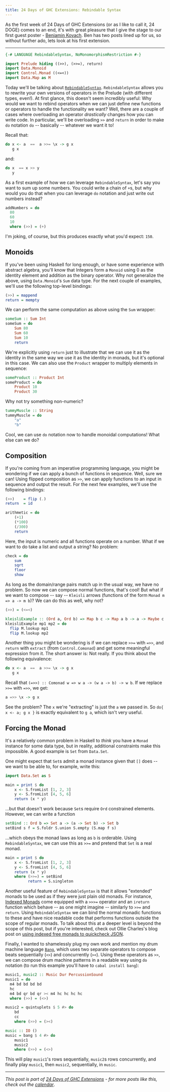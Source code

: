 ```yaml
---
title: 24 Days of GHC Extensions: Rebindable Syntax
---
```


As the first week of 24 Days of GHC Extensions (or as I like to call it, 24
DOGE) comes to an end, it's with great pleasure that I give the stage to our
first guest poster - [Benjamin Kovach](http://kovach.me/). Ben has two posts
lined up for us, so without further ado, lets look at his first extension.

---

```haskell
{-# LANGUAGE RebindableSyntax, NoMonomorphismRestriction #-}

import Prelude hiding ((>>), (>>=), return)
import Data.Monoid
import Control.Monad ((<=<))
import Data.Map as M
```

Today we'll be talking about
[`RebindableSyntax`](https://downloads.haskell.org/~ghc/latest/docs/html/users_guide/syntax-extns.html#rebindable-syntax). `RebindableSyntax`
allows you to rewrite your own versions of operators in the Prelude (with
different types, even!). At first glance, this doesn't seem incredibly useful:
Why would we want to rebind operators when we can just define new functions or
operators to handle the functionality we want? Well, there are a couple of cases
where overloading an operator *drastically* changes how you can write code. In
particular, we'll be overloading `>>` and `return` in order to make `do`
notation `do` -- basically -- whatever we want it to!

Recall that:

```haskell
do x <- a  ==  a >>= \x -> g x
   g x
```

and:

```haskell
do x  == x >> y
   y
```

As a first example of how we can leverage `RebindableSyntax`, let's say you want to sum up some numbers. You could write a chain of `+`s, but why would you do that when you can leverage `do` notation and just write out numbers instead?

```haskell
addNumbers = do
  80
  60
  10
  where (>>) = (+)
```

I'm joking, of course, but this produces exactly what you'd expect: `150`.

## Monoids

If you've been using Haskell for long enough, or have some experience with abstract algebra, you'll know that Integers form a `Monoid` using 0 as the identity element and addition as the binary operator. Why not generalize the above, using `Data.Monoid`'s `Sum` data type. For the next couple of examples, we'll use the following top-level bindings:

```haskell
(>>) = mappend
return = mempty
```

We can perform the same computation as above using the `Sum` wrapper:

```haskell
someSum :: Sum Int
someSum = do
    Sum 80
    Sum 60
    Sum 10
    return
```

We're explicitly using `return` just to illustrate that we can use it as the identity in the same way we use it as the identity in monads, but it's optional in this case. We can also use the `Product` wrapper to multiply elements in sequence:

```haskell
someProduct :: Product Int
someProduct = do
    Product 10
    Product 30
```

Why not try something non-numeric?

```haskell
tummyMuscle :: String
tummyMuscle = do
    "a"
    "b"
```

Cool, we can use `do` notation now to handle monoidal computations! What else can we do?

## Composition

If you're coming from an imperative programming language, you might be wondering if we can apply a bunch of functions in sequence. Well, sure we can! Using flipped composition as `>>`, we can apply functions to an input in sequence and output the result. For the next few examples, we'll use the following bindings:

```haskell
(>>)    = flip (.)
return  = id
```

```haskell
arithmetic = do
    (+1)
    (*100)
    (/300)
    return
```

Here, the input is numeric and all functions operate on a number. What if we want to do take a list and output a string? No problem:

```haskell
check = do
    sum
    sqrt
    floor
    show
```

As long as the domain/range pairs match up in the usual way, we have no problem. So now we can compose normal functions, that's cool! But what if we want to compose -- say -- `Kleisli` arrows (functions of the form `Monad m => a -> m b`)? We can do this as well, why not?

```haskell
(>>) = (<=<)
```

```haskell
kleisliExample :: (Ord a, Ord b) => Map b c -> Map a b -> a -> Maybe c
kleisliExample mp1 mp2 = do
  flip M.lookup mp1
  flip M.lookup mp2
```

Another thing you might be wondering is if we can replace `>>=` with `=>>`, and `return` with `extract` (from `Control.Comonad`) and get some meaningful expression from it. The short answer is: Not really. If you think about the following equivalence:

```haskell
do x <- a  ==  a >>= \x -> g x
   g x
```

Recall that `(=>>) :: Comonad w => w a -> (w a -> b) -> w b`. If we replace `>>=` with `=>>`, we get:

```haskell
a =>> \x -> g x
```

See the problem? The `x` we're "extracting" is just the `a` we passed in. So `do{ x <- a; g x }` is exactly equivalent to `g a`, which isn't very useful.

## Forcing the Monad

It's a relatively common problem in Haskell to *think* you have a `Monad` instance for some data type, but in reality, additional constraints make this impossible. A good example is `Set` from `Data.Set`.

One might expect that `Set`s admit a monad instance given that `[]` does -- we want to be able to, for example, write this:

```haskell
import Data.Set as S

main = print $ do
	x <- S.fromList [1, 2, 3]
	y <- S.fromList [4, 5, 6]
	return (x * y)
```

...but that doesn't work because `Set`s require `Ord` constrained elements. However, we can write a function

```haskell
setBind :: Ord b => Set a -> (a -> Set b) -> Set b
setBind s f = S.foldr S.union S.empty (S.map f s)
```

...which obeys the monad laws as long as `b` is orderable. Using `RebindableSyntax`, we can use this as `>>=` and pretend that `Set` is a real monad.

```haskell
main = print $ do
    x <- S.fromList [1, 2, 3]
    y <- S.fromList [4, 5, 6]
    return (x * y)
    where (>>=) = setBind
          return = S.singleton
```

Another useful feature of `RebindableSyntax` is that it allows "extended" monads to be used as if they were just plain old monads. For instance, [Indexed Monads](http://hackage.haskell.org/package/category-extras-0.53.1/docs/Control-Monad-Indexed.html#t:IxMonad) come equipped with a `>>>=` operator and an `ireturn` function which behave -- as one might imagine -- similarly to `>>=` and `return`. Using `RebindableSyntax` we can bind the normal monadic functions to these and have nice readable code that performs functions outside the scope of regular monads. To talk about this at a deeper level is beyond the scope of this post, but if you're interested, check out Ollie Charles's blog post on [using indexed free monads to quickcheck JSON](https://ocharles.org.uk/blog/posts/2013-11-24-using-indexed-free-monads-to-quickcheck-json.html).

Finally, I wanted to shamelessly plug my own work and mention my drum machine language [`Bang`](https://github.com/5outh/Bang), which uses two separate operators to compose beats sequentially (`<>`) and concurrently (`><`). Using these operators as `>>`, we can compose drum machine patterns in a readable way using `do` notation (to run this example you'll have to `cabal install bang`):

```haskell
music1, music2 :: Music Dur PercussionSound
music1 = do
  m4 bd bd bd bd
  hc
  m4 bd qr bd qr >< m4 hc hc hc hc
  where (>>) = (<>)

music2 = quintuplets $ 5 #> do
    bd
    cc
    where (>>) = (><)

music :: IO ()
music = bang $ 4 #> do
    music1
    music2
    where (>>) = (<>)
```

This will play `music1`'s rows sequentially, `music2`s rows concurrently, and finally play `music1`, then `music2`, sequentially, in `music`.

----

*This post is part of
[24 Days of GHC Extensions](/pages/2014-12-01-24-days-of-ghc-extensions.html) -
for more posts like this, check out the
[calendar](/pages/2014-12-01-24-days-of-ghc-extensions.html)*.
